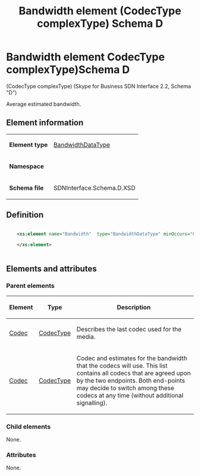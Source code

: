 ﻿---
title: Bandwidth element (CodecType complexType) Schema D
TOCTitle: Bandwidth element (CodecType complexType)
ms:assetid: 73e20c7f-93d5-586a-fd1b-f15bb6bd50a0
ms:mtpsurl: https://msdn.microsoft.com/library/Mt149429(v=office.16)
ms:contentKeyID: 65855375
ms.date: 08/24/2015
mtps_version: v=office.16
dev_langs:
- xml
---

# Bandwidth element CodecType complexType)Schema D

(CodecType complexType) (Skype for Business SDN Interface 2.2, Schema "D")

Average estimated bandwidth.
  

## Element information

<table>

<tbody>
<tr class="odd">
<td><p><strong>Element type</strong></p></td>
<td><p><a href="bandwidthdatatype-simpletype-skype-for-business-sdn-interface-2-2-schema-d.md">BandwidthDataType</a></p></td>
</tr>
<tr class="even">
<td><p><strong>Namespace</strong></p></td>
<td><p></p></td>
</tr>
<tr class="odd">
<td><p><strong>Schema file</strong></p></td>
<td><p>SDNInterface.Schema.D.XSD</p></td>
</tr>
</tbody>
</table>


## Definition

```xml

    <xs:element name="Bandwidth"  type="BandwidthDataType" minOccurs="0">
    
    </xs:element>
  
```

## Elements and attributes

### Parent elements

<table>

<thead>
<tr class="header">
<th><p>Element</p></th>
<th><p>Type</p></th>
<th><p>Description</p></th>
</tr>
</thead>
<tbody>
<tr class="odd">
<td><p><a href="codec-element-qualitypropertiestype-complextype-skype-for-business-sdn-interface-2-2-schema-d.md">Codec</a></p></td>
<td><p><a href="codectype-complextype-skype-for-business-sdn-interface-2-2-schema-d.md">CodecType</a></p></td>
<td><p>Describes the last codec used for the media.</p></td>
</tr>
<tr class="even">
<td><p><a href="codec-element-startpropertiestype-complextype-skype-for-business-sdn-interface-2-2-schema-d.md">Codec</a></p></td>
<td><p><a href="codectype-complextype-skype-for-business-sdn-interface-2-2-schema-d.md">CodecType</a></p></td>
<td><p>Codec and estimates for the bandwidth that the codecs will use. This list contains all codecs that are agreed upon by the two endpoints. Both end-points may decide to switch among these codecs at any time (without additional signalling).</p></td>
</tr>
</tbody>
</table>


### Child elements

None.

### Attributes

None.

